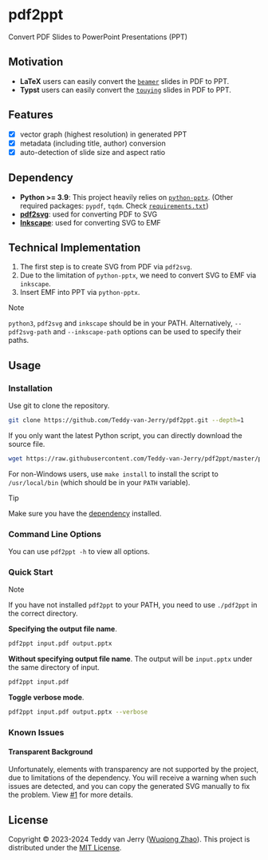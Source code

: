 # pdf2ppt
Convert PDF Slides to PowerPoint Presentations (PPT)

## Motivation
- **LaTeX** users can easily convert the [`beamer`](https://ctan.org/pkg/beamer) slides in PDF to PPT.
- **Typst** users can easily convert the [`touying`](https://typst.app/universe/package/touying/) slides in PDF to PPT.

## Features
- [x] vector graph (highest resolution) in generated PPT
- [x] metadata (including title, author) conversion
- [x] auto-detection of slide size and aspect ratio

## Dependency
- **Python >= 3.9**: This project heavily relies on [`python-pptx`](https://python-pptx.readthedocs.io/). (Other required packages: `pypdf`, `tqdm`. Check [`requirements.txt`](requirements.txt))
- [**pdf2svg**](https://github.com/dawbarton/pdf2svg): used for converting PDF to SVG
- [**Inkscape**](https://inkscape.org/): used for converting SVG to EMF

## Technical Implementation
1. The first step is to create SVG from PDF via `pdf2svg`.
2. Due to the limitation of `python-pptx`, we need to convert SVG to EMF via `inkscape`.
3. Insert EMF into PPT via `python-pptx`.

> [!NOTE]
> `python3`, `pdf2svg` and `inkscape` should be in your PATH.
> Alternatively, `--pdf2svg-path` and `--inkscape-path` options can be used to specify their paths.

## Usage
### Installation
Use git to clone the repository.
```sh
git clone https://github.com/Teddy-van-Jerry/pdf2ppt.git --depth=1
```
If you only want the latest Python script, you can directly download the source file.
```sh
wget https://raw.githubusercontent.com/Teddy-van-Jerry/pdf2ppt/master/pdf2ppt
```

For non-Windows users,
use `make install` to install the script to `/usr/local/bin` (which should be in your `PATH` variable).

> [!TIP]
> Make sure you have the [dependency](#dependency) installed.

### Command Line Options
You can use `pdf2ppt -h` to view all options.

### Quick Start

> [!NOTE]
> If you have not installed `pdf2ppt` to your PATH, you need to use `./pdf2ppt` in the correct directory.

**Specifying the output file name**.
```sh
pdf2ppt input.pdf output.pptx
```

**Without specifying output file name**.
The output will be `input.pptx` under the same directory of input.
```sh
pdf2ppt input.pdf
```

**Toggle verbose mode**.
```sh
pdf2ppt input.pdf output.pptx --verbose
```

### Known Issues
#### Transparent Background
Unfortunately, elements with transparency are not supported by the project, due to limitations of the dependency.
You will receive a warning when such issues are detected, and you can copy the generated SVG manually to fix the problem.
View [#1](https://github.com/Teddy-van-Jerry/pdf2ppt/issues/1) for more details.

## License
Copyright ©️ 2023-2024 Teddy van Jerry ([Wuqiong Zhao](https://wqzhao.org)).
This project is distributed under the [MIT License](LICENSE).
